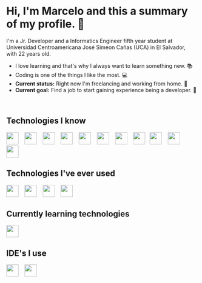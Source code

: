 # Hi, I'm Marcelo and this a summary of my profile. :wave:
 I'm a Jr. Developer and a Informatics Engineer fifth year student at Universidad Centroamericana José Simeon Cañas (UCA) in El Salvador, with 22 years old.

- I love learning and that's why I always want to learn something new. :books:
- Coding is one of the things I like the most. :computer:
- **Current status:** Right now I'm freelancing and working from home. :house_with_garden:
- **Current goal:** Find a job to start gaining experience being a developer. :muscle:

<br>

## Technologies I know

<img height="32" width="32" src="https://cdn.jsdelivr.net/npm/simple-icons@v3/icons/html5.svg"/> &nbsp;&nbsp; <img height="32" width="32" src="https://cdn.jsdelivr.net/npm/simple-icons@v3/icons/css3.svg"/> &nbsp;&nbsp; <img height="32" width="32" src="https://cdn.jsdelivr.net/npm/simple-icons@v3/icons/javascript.svg"/> &nbsp;&nbsp; <img height="32" width="32" src="https://cdn.jsdelivr.net/npm/simple-icons@v3/icons/node-dot-js.svg"/> &nbsp;&nbsp; <img height="32" width="32" src="https://cdn.jsdelivr.net/npm/simple-icons@v3/icons/java.svg"/> &nbsp;&nbsp; <img height="32" width="32" src="https://cdn.jsdelivr.net/npm/simple-icons@v3/icons/spring.svg"/> &nbsp;&nbsp; <img height="32" width="32" src="https://cdn.jsdelivr.net/npm/simple-icons@v3/icons/postgresql.svg"/> &nbsp;&nbsp; <img height="32" width="32" src="https://cdn.jsdelivr.net/npm/simple-icons@v3/icons/microsoftsqlserver.svg"/>&nbsp;&nbsp; <img height="32" width="32" src="https://cdn.jsdelivr.net/npm/simple-icons@v3/icons/mongodb.svg"/> &nbsp;&nbsp; <img height="32" width="32" src="https://cdn.jsdelivr.net/npm/simple-icons@v3/icons/git.svg"/> &nbsp;&nbsp; <img height="32" width="32" src="https://cdn.jsdelivr.net/npm/simple-icons@v3/icons/github.svg"/>

## Technologies I've ever used
<img height="32" width="32" src="https://cdn.jsdelivr.net/npm/simple-icons@v3/icons/wordpress.svg"/> &nbsp;&nbsp; <img height="32" width="32" src="https://cdn.jsdelivr.net/npm/simple-icons@v3/icons/php.svg"/> &nbsp;&nbsp; <img height="32" width="32" src="https://cdn.jsdelivr.net/npm/simple-icons@v3/icons/vue-dot-js.svg"/> &nbsp;&nbsp; <img height="32" width="32" src="https://cdn.jsdelivr.net/npm/simple-icons@v3/icons/androidstudio.svg"/>

## Currently learning technologies
<img height="32" width="32" src="https://cdn.jsdelivr.net/npm/simple-icons@v3/icons/react.svg"/>

## IDE's I use
<img height="32" width="32" src="https://cdn.jsdelivr.net/npm/simple-icons@v3/icons/intellijidea.svg"/> &nbsp;&nbsp; <img height="32" width="32" src="https://cdn.jsdelivr.net/npm/simple-icons@v3/icons/visualstudiocode.svg"/>
